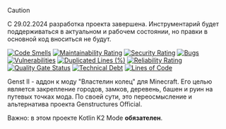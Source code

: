 > [!CAUTION]
> С 29.02.2024 разработка проекта завершена. Инструментарий будет поддерживаться в актуальном и рабочем состоянии, но
> правки в основной код вноситься не будут.

[![Code Smells][code_smells_badge]][code_smells_link]
[![Maintainability Rating][maintainability_rating_badge]][maintainability_rating_link]
[![Security Rating][security_rating_badge]][security_rating_link]
[![Bugs][bugs_badge]][bugs_link]
[![Vulnerabilities][vulnerabilities_badge]][vulnerabilities_link]
[![Duplicated Lines (%)][duplicated_lines_density_badge]][duplicated_lines_density_link]
[![Reliability Rating][reliability_rating_badge]][reliability_rating_link]
[![Quality Gate Status][quality_gate_status_badge]][quality_gate_status_link]
[![Technical Debt][technical_debt_badge]][technical_debt_link]
[![Lines of Code][lines_of_code_badge]][lines_of_code_link]

Genst II - аддон к моду "Властелин колец" для Minecraft. Его целью является закрепление городов, замков, деревень, башен
и руин на путевых точках мода. По своей сути, это переосмысление и альтернатива проекта Genstructures Official.

Важно: в этом проекте Kotlin K2 Mode **обязателен**.

<!----------------------------------------------------------------------------->

[code_smells_badge]: https://sonarcloud.io/api/project_badges/measure?project=Hummel009_Genst-II&metric=code_smells

[code_smells_link]: https://sonarcloud.io/summary/overall?id=Hummel009_Genst-II

[maintainability_rating_badge]: https://sonarcloud.io/api/project_badges/measure?project=Hummel009_Genst-II&metric=sqale_rating

[maintainability_rating_link]: https://sonarcloud.io/summary/overall?id=Hummel009_Genst-II

[security_rating_badge]: https://sonarcloud.io/api/project_badges/measure?project=Hummel009_Genst-II&metric=security_rating

[security_rating_link]: https://sonarcloud.io/summary/overall?id=Hummel009_Genst-II

[bugs_badge]: https://sonarcloud.io/api/project_badges/measure?project=Hummel009_Genst-II&metric=bugs

[bugs_link]: https://sonarcloud.io/summary/overall?id=Hummel009_Genst-II

[vulnerabilities_badge]: https://sonarcloud.io/api/project_badges/measure?project=Hummel009_Genst-II&metric=vulnerabilities

[vulnerabilities_link]: https://sonarcloud.io/summary/overall?id=Hummel009_Genst-II

[duplicated_lines_density_badge]: https://sonarcloud.io/api/project_badges/measure?project=Hummel009_Genst-II&metric=duplicated_lines_density

[duplicated_lines_density_link]: https://sonarcloud.io/summary/overall?id=Hummel009_Genst-II

[reliability_rating_badge]: https://sonarcloud.io/api/project_badges/measure?project=Hummel009_Genst-II&metric=reliability_rating

[reliability_rating_link]: https://sonarcloud.io/summary/overall?id=Hummel009_Genst-II

[quality_gate_status_badge]: https://sonarcloud.io/api/project_badges/measure?project=Hummel009_Genst-II&metric=alert_status

[quality_gate_status_link]: https://sonarcloud.io/summary/overall?id=Hummel009_Genst-II

[technical_debt_badge]: https://sonarcloud.io/api/project_badges/measure?project=Hummel009_Genst-II&metric=sqale_index

[technical_debt_link]: https://sonarcloud.io/summary/overall?id=Hummel009_Genst-II

[lines_of_code_badge]: https://sonarcloud.io/api/project_badges/measure?project=Hummel009_Genst-II&metric=ncloc

[lines_of_code_link]: https://sonarcloud.io/summary/overall?id=Hummel009_Genst-II
